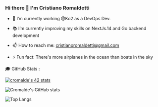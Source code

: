 ### Hi there 👋 I'm Cristiano Romaldetti

<!-- 
**CRSylar/CRSylar** is a ✨ _special_ ✨ repository because its `README.md` (this file) appears on your GitHub profile.

Here are some ideas to get you started:

- 🔭 I’m currently working on ...
- 🌱 I’m currently learning ...
- 👯 I’m looking to collaborate on ...
- 🤔 I’m looking for help with ...
- 💬 Ask me about ...
- 📫 How to reach me: ...
- 😄 Pronouns: ...
- ⚡ Fun fact: ...
-->
- 🛵 I’m currently working @Ko2 as a DevOps Dev.

- 📚 I’m currently improving my skills on NextJs.14 and Go backend development

- 📫 How to reach me: cristianoromaldetti@gmail.com

- ⚡ Fun fact: There's more airplanes in the ocean than boats in the sky

🎓 GitHub Stats :

[![cromalde's 42 stats](https://badge42.vercel.app/api/v2/cl1z1axw3001109mox1m22pjp/stats?cursusId=21&coalitionId=125)](https://github.com/JaeSeoKim/badge42)

![Cromalde's GitHub stats](https://github-readme-stats.vercel.app/api?username=CRSylar&show_icons=true&theme=tokyonight)


![Top Langs](https://github-readme-stats.vercel.app/api/top-langs/?username=CRSylar&layout=compact&show_icons=true&theme=tokyonight)
